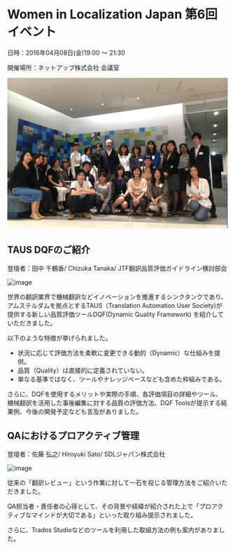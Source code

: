 # Women in Localization Japan 第6回イベント

日時：2016年04月08日(金)19:00 ～ 21:30

開催場所：ネットアップ株式会社 会議室

![image](img/06_01.png)

## TAUS DQFのご紹介
登壇者：田中 千鶴香/ Chizuka Tanaka/ JTF翻訳品質評価ガイドライン検討部会

![image](img/06_02.png)

世界の翻訳業界で機械翻訳などイノベーションを推進するシンクタンクであり、 アムステルダムを拠点とするTAUS（Translation Automation User Society)が提供する新しい品質評価ツールDQF(Dynamic Quality Framework) を紹介していただきました。

以下のような特徴が挙げられました。

- 状況に応じて評価方法を柔軟に変更できる動的（Dynamic）な仕組みを提供。
- 品質（Quality）は直接的に定義されていない。
- 単なる基準ではなく、ツールやナレッジベースなども含めた枠組みである。

さらに、DQFを使用するメリットや実際の手順、各評価項目の詳細やツール、機械翻訳を活用した事後編集に対する品質の評価方法、DQF Toolsが提示する結果例、今後の開発予定なども言及がありました。

## QAにおけるプロアクティブ管理

登壇者：佐藤 弘之/ Hiroyuki Sato/ SDLジャパン株式会社

![image](img/06_03.png)

従来の「翻訳レビュー」という作業に対して一石を投じる管理方法をご紹介いただきました。

QA担当者・責任者の心得として、その背景や経緯が紹介された上で「プロアクティブなマインドが大切である」といった取り組み提示されました。

さらに、Trados Studioなどのツールを利用した取組方法の例も案内がありました。

